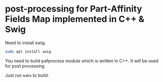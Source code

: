 # post-processing for Part-Affinity Fields Map implemented in C++ & Swig

Need to install swig.

```bash
sudo apt install swig
```

You need to build pafprocess module which is written in C++. It will be used for post processing.

Just run `make` to build.
